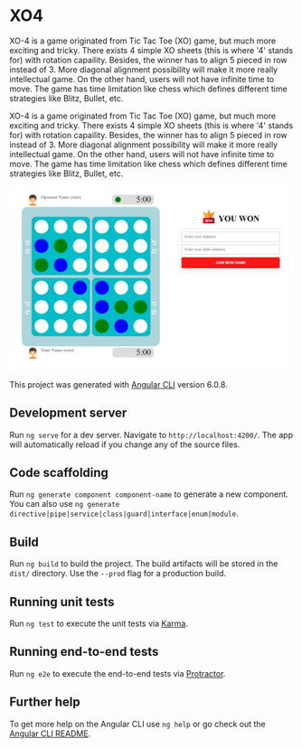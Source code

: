 # XO4

XO-4 is a game originated from Tic Tac Toe (XO) game, but much more exciting and tricky. There exists 4 simple XO sheets (this is where '4' stands for) with rotation capaility. Besides, the winner has to align 5 pieced in row instead of 3. More diagonal alignment possibility will make it more really intellectual game. On the other hand, users will not have infinite time to move. The game has time limitation like chess which defines different time strategies like Blitz, Bullet, etc.

XO-4 is a game originated from Tic Tac Toe (XO) game, but much more exciting and tricky. There exists 4 simple XO sheets (this is where '4' stands for) with rotation capaility. Besides, the winner has to align 5 pieced in row instead of 3. More diagonal alignment possibility will make it more really intellectual game. On the other hand, users will not have infinite time to move. The game has time limitation like chess which defines different time strategies like Blitz, Bullet, etc.

![logo](./XO4.jpg)

This project was generated with [Angular CLI](https://github.com/angular/angular-cli) version 6.0.8.

## Development server

Run `ng serve` for a dev server. Navigate to `http://localhost:4200/`. The app will automatically reload if you change any of the source files.

## Code scaffolding

Run `ng generate component component-name` to generate a new component. You can also use `ng generate directive|pipe|service|class|guard|interface|enum|module`.

## Build

Run `ng build` to build the project. The build artifacts will be stored in the `dist/` directory. Use the `--prod` flag for a production build.

## Running unit tests

Run `ng test` to execute the unit tests via [Karma](https://karma-runner.github.io).

## Running end-to-end tests

Run `ng e2e` to execute the end-to-end tests via [Protractor](http://www.protractortest.org/).

## Further help

To get more help on the Angular CLI use `ng help` or go check out the [Angular CLI README](https://github.com/angular/angular-cli/blob/master/README.md).
